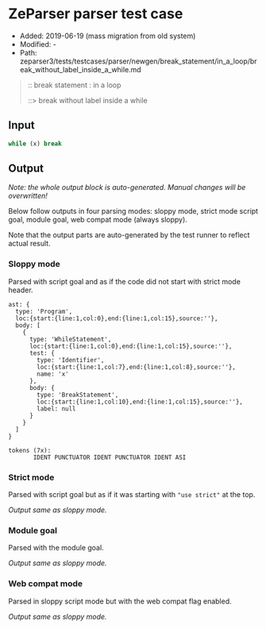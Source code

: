 # ZeParser parser test case

- Added: 2019-06-19 (mass migration from old system)
- Modified: -
- Path: zeparser3/tests/testcases/parser/newgen/break_statement/in_a_loop/break_without_label_inside_a_while.md

> :: break statement : in a loop
>
> ::> break without label inside a while

## Input

`````js
while (x) break
`````

## Output

_Note: the whole output block is auto-generated. Manual changes will be overwritten!_

Below follow outputs in four parsing modes: sloppy mode, strict mode script goal, module goal, web compat mode (always sloppy).

Note that the output parts are auto-generated by the test runner to reflect actual result.

### Sloppy mode

Parsed with script goal and as if the code did not start with strict mode header.

`````
ast: {
  type: 'Program',
  loc:{start:{line:1,col:0},end:{line:1,col:15},source:''},
  body: [
    {
      type: 'WhileStatement',
      loc:{start:{line:1,col:0},end:{line:1,col:15},source:''},
      test: {
        type: 'Identifier',
        loc:{start:{line:1,col:7},end:{line:1,col:8},source:''},
        name: 'x'
      },
      body: {
        type: 'BreakStatement',
        loc:{start:{line:1,col:10},end:{line:1,col:15},source:''},
        label: null
      }
    }
  ]
}

tokens (7x):
       IDENT PUNCTUATOR IDENT PUNCTUATOR IDENT ASI
`````

### Strict mode

Parsed with script goal but as if it was starting with `"use strict"` at the top.

_Output same as sloppy mode._

### Module goal

Parsed with the module goal.

_Output same as sloppy mode._

### Web compat mode

Parsed in sloppy script mode but with the web compat flag enabled.

_Output same as sloppy mode._

